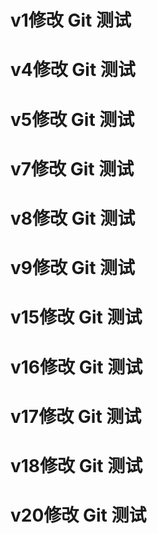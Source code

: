 # v1修改 Git 测试

# v4修改 Git 测试

# v5修改 Git 测试

# v7修改 Git 测试

# v8修改 Git 测试

# v9修改 Git 测试

# v15修改 Git 测试

# v16修改 Git 测试

# v17修改 Git 测试

# v18修改 Git 测试

# v20修改 Git 测试
